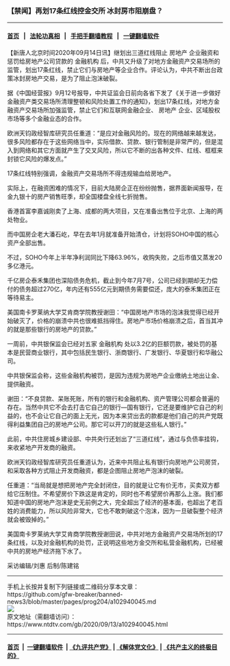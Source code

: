 ### 【禁闻】再划17条红线控金交所 冰封房市阻崩盘？
------------------------

#### [首页](https://github.com/gfw-breaker/banned-news3/blob/master/README.md) &nbsp;&nbsp;|&nbsp;&nbsp; [法轮功真相](https://github.com/begood0513/basic/blob/master/README.md)  &nbsp;&nbsp;|&nbsp;&nbsp; [手把手翻墙教程](https://github.com/gfw-breaker/guides/wiki)  &nbsp;&nbsp;|&nbsp;&nbsp; [一键翻墙软件](https://github.com/gfw-breaker/nogfw/blob/master/README.md)  



<div><div class="post_content" itemprop="articleBody">
 <p>
  【新唐人北京时间2020年09月14日讯】继划出三道红线阻止
  <ok href="https://www.ntdtv.com/gb/房地产.htm">
   房地产
  </ok>
  企业融资和惩罚给房地产公司贷款的
  <ok href="https://www.ntdtv.com/gb/金融机构.htm">
   金融机构
  </ok>
  后，中共又升级了对地方金融资产交易场所的监管，划出17条红线，禁止它们与房地产等企业合作。评论认为，中共不断出台政策冰封房地产交易，是为了阻止泡沫破裂。
 </p>
 <p>
  据《中国经营报》9月12号报导，中共证监会日前向各省下发了《关于进一步做好金融资产类交易场所清理整顿和风险处置工作的通知》，划出17条红线，对地方金融资产交易场所加强监管，禁止它们和互联网金融企业、
  <ok href="https://www.ntdtv.com/gb/房地产.htm">
   房地产
  </ok>
  企业、区域股权市场等多个金融业态的合作。
 </p>
 <p>
  欧洲天钧政经智库研究员任重道：“是应对金融风险的。现在的网络越来越发达，很多风险都存在于这些网络当中，实际借款、贷款、银行管制是非常严的，但是混入到网络和其它方面就产生了交叉风险，所以它不断的出各种文件、红线、框框来封锁它风险的爆发点。”
 </p>
 <p>
  17条红线特别强调，金融资产交易场所不得违规输血给房地产。
 </p>
 <p>
  实际上，在融资困难的情况下，目前大陆房企正在纷纷抛售，据界面新闻报导，在金九银十的房产销售旺季，却全国楼盘全线七折抛售。
 </p>
 <p>
  香港首富李嘉诚刚卖了上海、成都的两大项目，又在准备出售位于北京、上海的两处物业。
 </p>
 <p>
  而中国房企老大潘石屹，早在去年1月就准备开始清仓，计划将SOHO中国的核心资产全部出售。
 </p>
 <p>
  不过，SOHO今年上半年净利润同比下降63.96%，收购失败，之后市值又蒸发20多亿港元。
 </p>
 <p>
  千亿房企泰禾集团也深陷债务危机，截止到今年7月7号，公司已经到期却无力偿付的债务超过270亿，年内还有555亿元到期债务需要偿还，庞大的泰禾集团正在等待易主。
 </p>
 <p>
  美国南卡罗莱纳大学艾肯商学院教授谢田：“中国房地产市场的泡沫我觉得已经开始破灭了，价格的崩溃中共也很难抵挡得住。房地产市场价格崩溃之后，首当其冲的就是那些银行的房地产的贷款。”
 </p>
 <p>
  一周前，中共银保监会已经对五家
  <ok href="https://www.ntdtv.com/gb/金融机构.htm">
   金融机构
  </ok>
  处以3.2亿的巨额罚款，被处罚的基本是民营商业银行，其中包括民生银行、浙商银行、广发银行、华夏银行和华融公司。
 </p>
 <p>
  中共银保监会称，这些金融机构被罚，是因为违规为房地产企业缴纳土地出让金、提供融资。
 </p>
 <p>
  谢田：“不良贷款、呆账死账，所有的银行和金融机构、资产管理公司都会普遍的存在。当然中共它不会去打击它自己的银行—国有银行，它还是要维护它自己的利益的，也不会让它自己的面上无光，因为本来贷出去的款都是他们自己的共产党既得利益集团自己的房地产公司。那它可以开刀的就是这些私人银行。”
 </p>
 <p>
  此前，中共住房城乡建设部、中共央行还划出了“三道红线”，通过与负债率挂钩，来收紧地产开发商的融资。
 </p>
 <p>
  欧洲天钧政经智库研究员任重道认为，近来中共阻止私有银行向房地产公司房贷，和采取各种方式阻止开发商融资，都是企图阻止房地产泡沫的破裂。
 </p>
 <p>
  任重道：“当局就是想把房地产完全封闭住，目的就是让它有价无市，买卖双方都给它压制住。不希望房价下跌这是肯定的，同时也不希望房价再那么上涨。我们都知道中国的房地产泡沫是史无前例之大，完全超出了经济的基本面，也超出了老百姓的消费能力，所以风险非常大，它也不敢刺破这个泡沫，因为一旦破裂整个经济就会被毁掉的。”
 </p>
 <p>
  美国南卡罗莱纳大学艾肯商学院教授谢田说，中共对地方金融资产交易场所划的17条红线，以及对金融机构的处罚，正说明这些地方金交所和私营金融机构，已经被中共的房地产经济拖下水了。
 </p>
 <p>
  采访编辑/刘惠 后制/陈建铭
 </p>
 <div class="single_ad">
 </div>
</div>
</div>
<hr/>
手机上长按并复制下列链接或二维码分享本文章：<br/>
https://github.com/gfw-breaker/banned-news3/blob/master/pages/prog204/a102940045.md <br/>
<a href='https://github.com/gfw-breaker/banned-news3/blob/master/pages/prog204/a102940045.md'><img src='https://github.com/gfw-breaker/banned-news3/blob/master/pages/prog204/a102940045.md.png'/></a> <br/>
原文地址（需翻墙访问）：https://www.ntdtv.com/gb/2020/09/13/a102940045.html


------------------------
#### [首页](https://github.com/gfw-breaker/banned-news3/blob/master/README.md) &nbsp;|&nbsp; [一键翻墙软件](https://github.com/gfw-breaker/nogfw/blob/master/README.md) &nbsp;| [《九评共产党》](https://github.com/gfw-breaker/9ping.md/blob/master/README.md#九评之一评共产党是什么) | [《解体党文化》](https://github.com/gfw-breaker/jtdwh.md/blob/master/README.md) | [《共产主义的终极目的》](https://github.com/gfw-breaker/gczydzjmd.md/blob/master/README.md)


<img src='http://gfw-breaker.win/banned-news3/pages/prog204/a102940045.md' width='0px' height='0px'/>